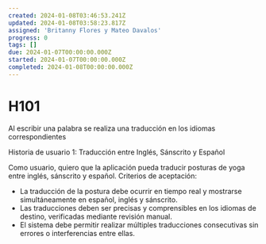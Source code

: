 ```yaml
---
created: 2024-01-08T03:46:53.241Z
updated: 2024-01-08T03:58:23.817Z
assigned: 'Britanny Flores y Mateo Davalos'
progress: 0
tags: []
due: 2024-01-07T00:00:00.000Z
started: 2024-01-07T00:00:00.000Z
completed: 2024-01-08T00:00:00.000Z
---
```


# H101

Al escribir una palabra se realiza una traducción en los idiomas correspondientes

 Historia de usuario 1: Traducción entre Inglés, Sánscrito y Español

Como usuario, quiero que la aplicación pueda traducir posturas de yoga entre inglés, sánscrito y español.
Criterios de aceptación:

* La traducción de la postura debe ocurrir en tiempo real y mostrarse simultáneamente en español, inglés y sánscrito.
* Las traducciones deben ser precisas y comprensibles en los idiomas de destino, verificadas mediante revisión manual.
* El sistema debe permitir realizar múltiples traducciones consecutivas sin errores o interferencias entre ellas.
